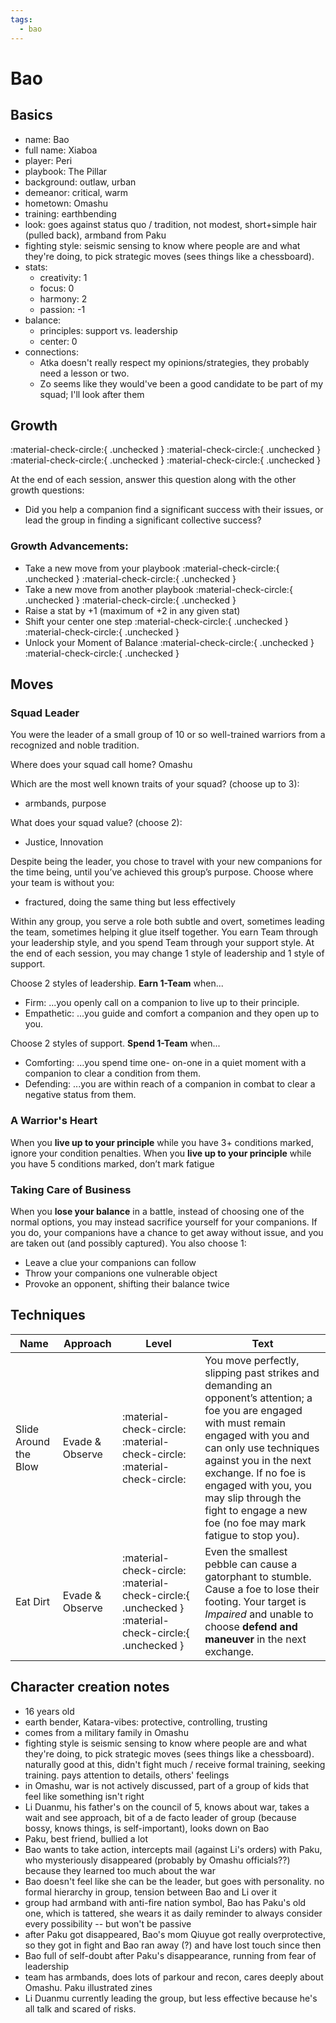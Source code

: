 ```yaml
---
tags:
  - bao
---
```

# Bao

## Basics

- name: Bao 
- full name: Xiaboa
- player: Peri
- playbook: The Pillar
- background: outlaw, urban
- demeanor: critical, warm
- hometown: Omashu
- training: earthbending
- look: goes against status quo / tradition, not modest, short+simple hair (pulled back), armband from Paku
- fighting style: seismic sensing to know where people are and what they're doing, to pick strategic moves (sees things like a chessboard).
- stats:
    - creativity: 1
    - focus: 0
    - harmony: 2
    - passion: -1
- balance:
    - principles: support vs. leadership
    - center: 0
- connections:
    - Atka doesn't really respect my opinions/strategies, they probably need a lesson or two.
    - Zo seems like they would've been a good candidate to be part of my squad; I'll look after them

## Growth 

<!--- to change these to "filled in", marking that you've hit the growth, remove the `{ .unchecked }` bit at the end -->

:material-check-circle:{ .unchecked } :material-check-circle:{ .unchecked } :material-check-circle:{ .unchecked } :material-check-circle:{ .unchecked }

At the end of each session, answer this question along with the other growth questions:

- Did you help a companion find a significant success with their issues, or lead the group in finding a significant collective success?

### Growth Advancements:

<!--- to change these to "filled in", remove the `{ .unchecked }` bit at the end -->
- Take a new move from your playbook :material-check-circle:{ .unchecked } :material-check-circle:{ .unchecked }
- Take a new move from another playbook :material-check-circle:{ .unchecked } :material-check-circle:{ .unchecked }
- Raise a stat by +1 (maximum of +2 in any given stat)
- Shift your center one step :material-check-circle:{ .unchecked } :material-check-circle:{ .unchecked }
- Unlock your Moment of Balance :material-check-circle:{ .unchecked } :material-check-circle:{ .unchecked }

## Moves

### Squad Leader

You were the leader of a small group of 10 or so well-trained warriors from a recognized and noble tradition.

Where does your squad call home? Omashu

Which are the most well known traits of your squad? (choose up to 3):
- armbands, purpose

What does your squad value? (choose 2): 
- Justice, Innovation

Despite being the leader, you chose to travel with your new companions for the time being, until you’ve achieved this group’s purpose. Choose where your team is without you:
- fractured, doing the same thing but less effectively

Within any group, you serve a role both subtle and overt, sometimes leading the team, sometimes helping it glue itself together. You earn Team through your leadership style, and you spend Team through your support style. At the end of each session, you may change 1 style of leadership and 1 style of support.

Choose 2 styles of leadership. **Earn 1-Team** when...
- Firm: ...you openly call on a companion to live up to their principle.
- Empathetic: ...you guide and comfort a companion and they open up to you.

Choose 2 styles of support. **Spend 1-Team** when...
- Comforting: ...you spend time one- on-one in a quiet moment with a companion to clear a condition from them.
- Defending: ...you are within reach of a companion in combat to clear a negative status from them.

### A Warrior's Heart

When you **live up to your principle** while you have 3+ conditions marked, ignore your condition penalties. When you **live up to your principle** while you have 5 conditions marked, don’t mark fatigue

### Taking Care of Business

When you **lose your balance** in a battle, instead of choosing one of the normal options, you may instead sacrifice yourself for your companions. If you do, your companions have a chance to get away without issue, and you are taken out (and possibly captured). You also choose 1:
- Leave a clue your companions can follow
- Throw your companions one vulnerable object
- Provoke an opponent, shifting their balance twice
## Techniques

<!--- to change these to "filled in", remove the `{ .unchecked }` bit at the end -->
| Name                  | Approach        | Level        | Text |
|-----------------------|-----------------|--------------|------|
| Slide Around the Blow | Evade & Observe |  :material-check-circle: :material-check-circle: :material-check-circle: |  You move perfectly, slipping past strikes and demanding an opponent’s attention; a foe you are engaged with must remain engaged with you and can only use techniques against you in the next exchange. If no foe is engaged with you, you may slip through the fight to engage a new foe (no foe may mark fatigue to stop you).    |
| Eat Dirt              | Evade & Observe |  :material-check-circle: :material-check-circle:{ .unchecked } :material-check-circle:{ .unchecked } | Even the smallest pebble can cause a gatorphant to stumble. Cause a foe to lose their footing. Your target is *Impaired* and unable to choose **defend and maneuver** in the next exchange.     |

## Character creation notes

- 16 years old
- earth bender, Katara-vibes: protective, controlling, trusting
- comes from a military family in Omashu
- fighting style is seismic sensing to know where people are and what they're doing, to pick strategic moves (sees things like a chessboard). naturally good at this, didn't fight much / receive formal training, seeking training. pays attention to details, others' feelings
- in Omashu, war is not actively discussed, part of a group of kids that feel like something isn't right
- Li Duanmu, his father's on the council of 5, knows about war, takes a wait and see approach, bit of a de facto leader of group (because bossy, knows things, is self-important), looks down on Bao
- Paku, best friend, bullied a lot
- Bao wants to take action, intercepts mail (against Li's orders) with Paku, who mysteriously disappeared (probably by Omashu officials??) because they learned too much about the war
- Bao doesn't feel like she can be the leader, but goes with personality. no formal hierarchy in group, tension between Bao and Li over it
- group had armband with anti-fire nation symbol, Bao has Paku's old one, which is tattered, she wears it as daily reminder to always consider every possibility -- but won't be passive
- after Paku got disappeared, Bao's mom Qiuyue got really overprotective, so they got in fight and Bao ran away (?) and have lost touch since then
- Bao full of self-doubt after Paku's disappearance, running from fear of leadership
- team has armbands, does lots of parkour and recon, cares deeply about Omashu. Paku illustrated zines
- Li Duanmu currently leading the group, but less effective because he's all talk and scared of risks.
